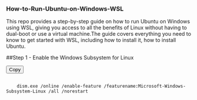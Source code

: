 ### How-to-Run-Ubuntu-on-Windows-WSL
This repo provides a step-by-step guide on how to run Ubuntu on Windows using WSL, giving you access to all the benefits of Linux without having to dual-boot or use a virtual machine.The guide covers everything you need to know to get started with WSL, including how to install it, how to install Ubuntu.

##Step 1 - Enable the Windows Subsystem for Linux
<div class="copy-button">
    <button onclick="copyToClipboard(this)" title="Copy">Copy</button>
    <pre><code>
    dism.exe /online /enable-feature /featurename:Microsoft-Windows-Subsystem-Linux /all /norestart
    </code></pre>
</div>

<script>
    function copyToClipboard(button) {
        const codeBlock = button.parentNode.querySelector('code');
        const textToCopy = codeBlock.innerText;

        navigator.clipboard.writeText(textToCopy)
            .then(() => {
                button.textContent = "Copied!";
                setTimeout(() => {
                    button.textContent = "Copy";
                }, 2000);
            })
            .catch((error) => {
                console.error('Unable to copy text:', error);
            });
    }

    const styleTag = document.createElement('style');
    styleTag.innerHTML = `
        .copy-button script {
            display: none;
        }
    `;
    document.head.appendChild(styleTag);
</script>
